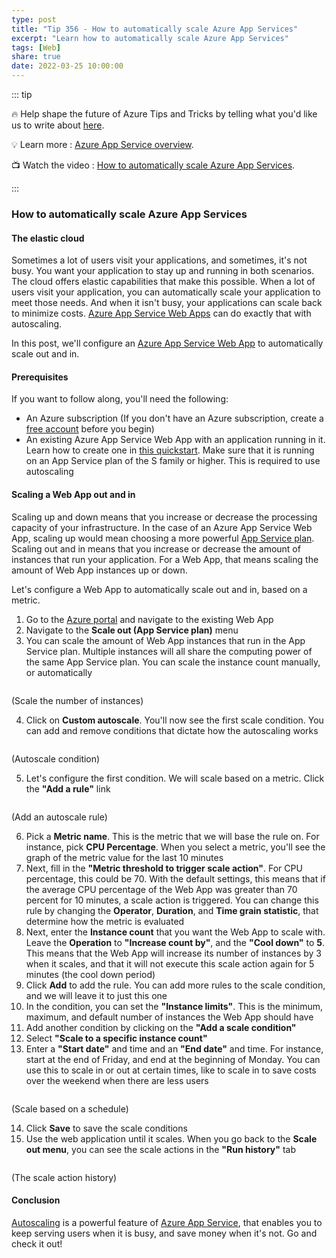 ```yaml
---
type: post
title: "Tip 356 - How to automatically scale Azure App Services"
excerpt: "Learn how to automatically scale Azure App Services"
tags: [Web]
share: true
date: 2022-03-25 10:00:00
---
```


::: tip 

:fire:  Help shape the future of Azure Tips and Tricks by telling what you'd like us to write about [here](https://github.com/microsoft/AzureTipsAndTricks/issues/new?assignees=&labels=&template=survey.md&title=).

:bulb: Learn more : [Azure App Service overview](https://docs.microsoft.com/azure/app-service/overview?WT.mc_id=docs-azuredevtips-azureappsdev). 

:tv: Watch the video : [How to automatically scale Azure App Services](https://youtu.be/LS8ZPbQzRpc?WT.mc_id=youtube-azuredevtips-azureappsdev).

:::

### How to automatically scale Azure App Services

#### The elastic cloud
Sometimes a lot of users visit your applications, and sometimes, it's not busy. You want your application to stay up and running in both scenarios. The cloud offers elastic capabilities that make this possible. When a lot of users visit your application, you can automatically scale your application to meet those needs. And when it isn't busy, your applications can scale back to minimize costs. [Azure App Service Web Apps](https://azure.microsoft.com/services/app-service/web/?WT.mc_id=azure-azuredevtips-azureappsdev) can do exactly that with autoscaling.

In this post, we'll configure an [Azure App Service Web App](https://azure.microsoft.com/services/app-service/web/?WT.mc_id=azure-azuredevtips-azureappsdev) to automatically scale out and in.

#### Prerequisites
If you want to follow along, you'll need the following:
* An Azure subscription (If you don't have an Azure subscription, create a [free account](https://azure.microsoft.com/free/?WT.mc_id=azure-azuredevtips-azureappsdev) before you begin)
* An existing Azure App Service Web App with an application running in it. Learn how to create one in [this quickstart](https://docs.microsoft.com/azure/app-service/quickstart-dotnetcore?WT.mc_id=docs-azuredevtips-azureappsdev). Make sure that it is running on an App Service plan of the S family or higher. This is required to use autoscaling

#### Scaling a Web App out and in
Scaling up and down means that you increase or decrease the processing capacity of your infrastructure. In the case of an Azure App Service Web App, scaling up would mean choosing a more powerful [App Service plan](https://docs.microsoft.com/azure/app-service/overview-hosting-plans?WT.mc_id=docs-azuredevtips-azureappsdev). Scaling out and in means that you increase or decrease the amount of instances that run your application. For a Web App, that means scaling the amount of Web App instances up or down. 

Let's configure a Web App to automatically scale out and in, based on a metric. 

1. Go to the [Azure portal](https://portal.azure.com/?WT.mc_id=azure-azuredevtips-azureappsdev) and navigate to the existing Web App
2. Navigate to the **Scale out (App Service plan)** menu
3. You can scale the amount of Web App instances that run in the App Service plan. Multiple instances will all share the computing power of the same App Service plan. You can scale the instance count manually, or automatically

<img :src="$withBase('/files/140scale.png')">

(Scale the number of instances)

4. Click on **Custom autoscale**. You'll now see the first scale condition. You can add and remove conditions that dictate how the autoscaling works

<img :src="$withBase('/files/140condition.png')">

(Autoscale condition)

5. Let's configure the first condition. We will scale based on a metric. Click the **"Add a rule"** link

<img :src="$withBase('/files/140rule.png')">

(Add an autoscale rule)

6. Pick a **Metric name**. This is the metric that we will base the rule on. For instance, pick **CPU Percentage**. When you select a metric, you'll see the graph of the metric value for the last 10 minutes
7. Next, fill in the **"Metric threshold to trigger scale action"**. For CPU percentage, this could be 70. With the default settings, this means that if the average CPU percentage of the Web App was greater than 70 percent for 10 minutes, a scale action is triggered. You can change this rule by changing the **Operator**, **Duration**, and **Time grain statistic**, that determine how the metric is evaluated
8. Next, enter the **Instance count** that you want the Web App to scale with. Leave the **Operation** to **"Increase count by"**, and the **"Cool down"** to **5**. This means that the Web App will increase its number of instances by 3 when it scales, and that it will not execute this scale action again for 5 minutes (the cool down period)
9. Click **Add** to add the rule. You can add more rules to the scale condition, and we will leave it to just this one
10. In the condition, you can set the **"Instance limits"**. This is the minimum, maximum, and default number of instances the Web App should have
11. Add another condition by clicking on the **"Add a scale condition"** 
12. Select **"Scale to a specific instance count"**
13. Enter a **"Start date"** and time and an **"End date"** and time. For instance, start at the end of Friday, and end at the beginning of Monday. You can use this to scale in or out at certain times, like to scale in to save costs over the weekend when there are less users

<img :src="$withBase('/files/140schedule.png')">

(Scale based on a schedule)

14. Click **Save** to save the scale conditions
15. Use the web application until it scales. When you go back to the **Scale out menu**, you can see the scale actions in the **"Run history"** tab

<img :src="$withBase('/files/140result.png')">

(The scale action history)

#### Conclusion
[Autoscaling](https://docs.microsoft.com/azure/azure-monitor/autoscale/autoscale-get-started?WT.mc_id=docs-azuredevtips-azureappsdev) is a powerful feature of [Azure App Service](https://docs.microsoft.com/azure/app-service/overview?WT.mc_id=docs-azuredevtips-azureappsdev), that enables you to keep serving users when it is busy, and save money when it's not. Go and check it out!